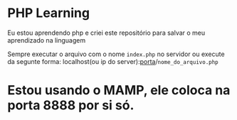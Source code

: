 # PHP Learning 
Eu estou aprendendo php e criei este repositório para salvar o meu aprendizado na linguagem

Sempre executar o arquivo com o nome `index.php` no servidor ou execute da segunte forma: localhost(ou ip do server):[porta](ex:8888)/`nome_do_arquivo.php`

# Estou usando o MAMP, ele coloca na porta 8888 por si só.
